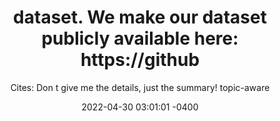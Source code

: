 --- 
layout: post 
title: "dataset. We make our dataset publicly available here: https://github" 
date: 2022-04-30 03:01:01 -0400 
categories: jekyll update 
author: "Cites: Don t give me the details, just the summary! topic-aware" 
---